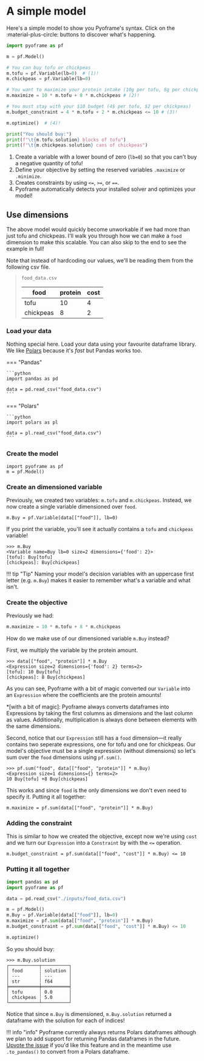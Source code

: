 # A simple model

Here's a simple model to show you Pyoframe's syntax. Click on the :material-plus-circle: buttons to discover what's happening.

```python
import pyoframe as pf

m = pf.Model()

# You can buy tofu or chickpeas
m.tofu = pf.Variable(lb=0)  # (1)!
m.chickpeas = pf.Variable(lb=0)

# You want to maximize your protein intake (10g per tofu, 8g per chickpeas)
m.maximize = 10 * m.tofu + 8 * m.chickpeas # (2)!

# You must stay with your $10 budget (4$ per tofu, $2 per chickpeas)
m.budget_constraint = 4 * m.tofu + 2 * m.chickpeas <= 10 # (3)!

m.optimize()  # (4)!

print("You should buy:")
print(f"\t{m.tofu.solution} blocks of tofu")
print(f"\t{m.chickpeas.solution} cans of chickpeas")
```

1. Create a variable with a lower bound of zero (`lb=0`) so that you can't buy a negative quantity of tofu!
2. Define your objective by setting the reserved variables `.maximize` or `.minimize`.
3. Creates constraints by using `<=`, `>=`, or `==`.
4. Pyoframe automatically detects your installed solver and optimizes your model!

## Use dimensions

The above model would quickly become unworkable if we had more than just tofu and chickpeas. I'll walk you through how we can make a `food` dimension to make this scalable. You can also skip to the end to see the example in full!

Note that instead of hardcoding our values, we'll be reading them from the following csv file.

> `food_data.csv`
>
> |food|protein|cost|
> |--|--|--|
> |tofu|10|4|
> |chickpeas|8|2|

### Load your data

Nothing special here. Load your data using your favourite dataframe library. We like [Polars](https://pola.rs/) because it's _fast_ but Pandas works too.

=== "Pandas"

    ```python
    import pandas as pd

    data = pd.read_csv("food_data.csv")
    ```

=== "Polars"

    ```python
    import polars as pl

    data = pl.read_csv("food_data.csv")
    ```

### Create the model

```{.python continuation}
import pyoframe as pf
m = pf.Model()
```

### Create an dimensioned variable
Previously, we created two variables: `m.tofu` and `m.chickpeas`. Instead, we now create a single variable dimensioned over `food`.

```{.python continuation}
m.Buy = pf.Variable(data[["food"]], lb=0)
```

If you print the variable, you'll see it actually contains a `tofu` and `chickpeas` variable!

```pycon
>>> m.Buy
<Variable name=Buy lb=0 size=2 dimensions={'food': 2}>
[tofu]: Buy[tofu]
[chickpeas]: Buy[chickpeas]
```

!!! tip "Tip"
    Naming your model's decision variables with an uppercase first letter (e.g. `m.Buy`) makes it easier to remember what's a variable and what isn't.

### Create the objective

Previously we had:
```python
m.maximize = 10 * m.tofu + 8 * m.chickpeas
```

How do we make use of our dimensioned variable `m.Buy` instead?

First, we multiply the variable by the protein amount.

```pycon
>>> data[["food", "protein"]] * m.Buy
<Expression size=2 dimensions={'food': 2} terms=2>
[tofu]: 10 Buy[tofu]
[chickpeas]: 8 Buy[chickpeas]
```
As you can see, Pyoframe with a bit of magic converted our `Variable` into an `Expression` where the coefficients are the protein amounts!

*[with a bit of magic]:
    Pyoframe always converts dataframes into Expressions by taking the first columns as dimensions and the last column as values. Additionally, multiplication is always done between elements with the same dimensions.

Second, notice that our `Expression` still has a `food` dimension—it really contains two seperate expressions, one for tofu and one for chickpeas. Our model's objective must be a single expression (without dimensions) so let's sum over the `food` dimensions using `pf.sum()`.

```pycon
>>> pf.sum("food", data[["food", "protein"]] * m.Buy)
<Expression size=1 dimensions={} terms=2>
10 Buy[tofu] +8 Buy[chickpeas]
```

This works and since `food` is the only dimensions we don't even need to specify it. Putting it all together:

```{.python continuation}
m.maximize = pf.sum(data[["food", "protein"]] * m.Buy)
```

### Adding the constraint

This is similar to how we created the objective, except now we're using `cost` and we turn our `Expression` into a `Constraint` by with the `<=` operation.

```{.python continuation}
m.budget_constraint = pf.sum(data[["food", "cost"]] * m.Buy) <= 10
```

### Putting it all together

```python
import pandas as pd
import pyoframe as pf

data = pd.read_csv("./inputs/food_data.csv")

m = pf.Model()
m.Buy = pf.Variable(data[["food"]], lb=0)
m.maximize = pf.sum(data[["food", "protein"]] * m.Buy)
m.budget_constraint = pf.sum(data[["food", "cost"]] * m.Buy) <= 10

m.optimize()
```

So you should buy:
```pycon
>>> m.Buy.solution
┌───────────┬──────────┐
│ food      ┆ solution │
│ ---       ┆ ---      │
│ str       ┆ f64      │
╞═══════════╪══════════╡
│ tofu      ┆ 0.0      │
│ chickpeas ┆ 5.0      │
└───────────┴──────────┘
```
Notice that since `m.Buy` is dimensioned, `m.Buy.solution` returned a dataframe with the solution for each of indices!

!!! info "info"
    Pyoframe currently always returns Polars dataframes although we plan to add support for returning Pandas dataframes in the future. [Upvote the issue](https://github.com/Bravos-Power/pyoframe/issues/47) if you'd like this feature and in the meantime use `.to_pandas()` to convert from a Polars dataframe.
